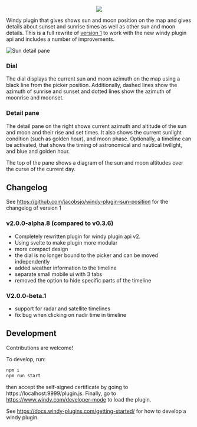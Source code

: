 <p align="center"><img src="https://www.windy.com/img/logo201802/logo-full-windycom-gray-v3.svg"></p>

Windy plugin that gives shows sun and moon position on the map and gives details about sunset and sunrise times as well as other sun and moon details. This is a full rewrite of [version 1](https://github.com/jacobsjo/windy-plugin-sun-position) to work with the new windy plugin api and includes a number of improvements.

![Sun detail pane](src/screenshot.png?raw=true "Screenshot of a dial showing directions and an info window")

### Dial
The dial displays the current sun and moon azimuth on the map using a black line from the picker position. Additionally, dashed lines show the azimuth of sunrise and sunset and dotted lines show the azimuth of moonrise and moonset.

### Detail pane
The detail pane on the right shows current azimuth and altitude of the sun and moon and their rise and set times. It also shows the current sunlight condition (such as golden hour), and moon phase. Optionally, a timeline can be activated, that shows the timing of astronomical and nautical twilight, and blue and golden hour.

The top of the pane shows a diagram of the sun and moon altitudes over the curse of the current day.

## Changelog
See https://github.com/jacobsjo/windy-plugin-sun-position for the changelog of version 1
### v2.0.0-alpha.8 (compared to v0.3.6)
- Completely rewritten plugin for windy plugin api v2.
- Using svelte to make plugin more modular
- more compact design
- the dial is no longer bound to the picker and can be moved independently
- added weather information to the timeline
- separate small mobile ui with 3 tabs
- removed the option to hide specific parts of the timeline

### V2.0.0-beta.1
- support for radar and satellite timelines
- fix bug when clicking on nadir time in timeline

## Development
Contributions are welcome!

To develop, run:
```sh
npm i
npm run start
```
then accept the self-signed certificate by going to https://localhost:9999/plugin.js. Finally, go to https://www.windy.com/developer-mode to load the plugin.

See https://docs.windy-plugins.com/getting-started/ for how to develop a windy plugin. 

